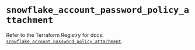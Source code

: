 # `snowflake_account_password_policy_attachment`

Refer to the Terraform Registry for docs: [`snowflake_account_password_policy_attachment`](https://registry.terraform.io/providers/snowflake-labs/snowflake/0.96.0/docs/resources/account_password_policy_attachment).
